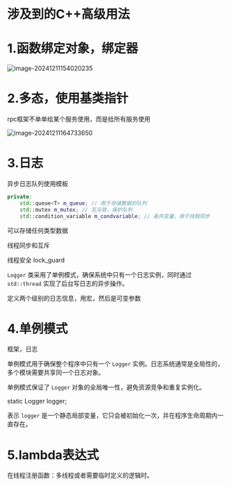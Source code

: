 # 涉及到的C++高级用法

# 1.函数绑定对象，绑定器

![image-20241211154020235](C:\Users\18324\AppData\Roaming\Typora\typora-user-images\image-20241211154020235.png)

# 2.多态，使用基类指针

rpc框架不单单给某个服务使用，而是给所有服务使用

![image-20241211164733650](C:\Users\18324\AppData\Roaming\Typora\typora-user-images\image-20241211164733650.png)

# 3.日志

异步日志队列使用模板

```C++
private:
    std::queue<T> m_queue; // 用于存储数据的队列
    std::mutex m_mutex; // 互斥锁，保护队列
    std::condition_variable m_condvariable; // 条件变量，用于线程同步
```

可以存储任何类型数据

线程同步和互斥

线程安全 lock_guard

`Logger` 类采用了单例模式，确保系统中只有一个日志实例，同时通过 `std::thread` 实现了后台写日志的异步操作。

定义两个级别的日志信息，用宏，然后是可变参数





# 4.单例模式

框架，日志

单例模式用于确保整个程序中只有一个 `Logger` 实例。日志系统通常是全局性的，多个模块需要共享同一个日志对象。

单例模式保证了 `Logger` 对象的全局唯一性，避免资源竞争和重复实例化。

static Logger logger;

 表示 `logger` 是一个静态局部变量，它只会被初始化一次，并在程序生命周期内一直存在。

# 5.lambda表达式

在线程注册函数：多线程或者需要临时定义的逻辑时。